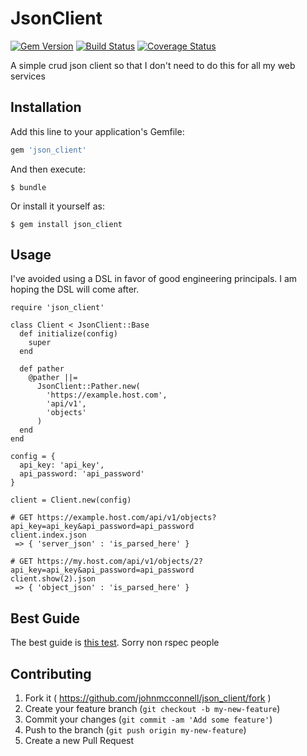 # JsonClient
[![Gem
Version](https://badge.fury.io/rb/json_client.svg)](http://badge.fury.io/rb/json_client)
[![Build
Status](https://travis-ci.org/johnmcconnell/json_client.svg?branch=master)](https://travis-ci.org/johnmcconnell/json_client)
[![Coverage
Status](https://coveralls.io/repos/johnmcconnell/json_client/badge.png?branch=master)](https://coveralls.io/r/johnmcconnell/json_client?branch=master)

A simple crud json client so that I don't need to do this for
all my web services

## Installation

Add this line to your application's Gemfile:

```ruby
gem 'json_client'
```

And then execute:

    $ bundle

Or install it yourself as:

    $ gem install json_client

## Usage

I've avoided using a DSL in favor of good engineering principals. I am
hoping the DSL will come after.


```
require 'json_client'

class Client < JsonClient::Base
  def initialize(config)
    super
  end

  def pather
    @pather ||=
      JsonClient::Pather.new(
        'https://example.host.com',
        'api/v1',
        'objects'
      )
  end
end

config = {
  api_key: 'api_key',
  api_password: 'api_password'
}

client = Client.new(config)

# GET https://example.host.com/api/v1/objects?api_key=api_key&api_password=api_password
client.index.json
 => { 'server_json' : 'is_parsed_here' }

# GET https://my.host.com/api/v1/objects/2?api_key=api_key&api_password=api_password
client.show(2).json
 => { 'object_json' : 'is_parsed_here' }
```

## Best Guide

The best guide is [this
test](https://github.com/johnmcconnell/json_client/blob/master/spec/json_client/base_spec.rb).
Sorry non rspec people

## Contributing

1. Fork it ( https://github.com/johnmcconnell/json_client/fork )
2. Create your feature branch (`git checkout -b my-new-feature`)
3. Commit your changes (`git commit -am 'Add some feature'`)
4. Push to the branch (`git push origin my-new-feature`)
5. Create a new Pull Request
